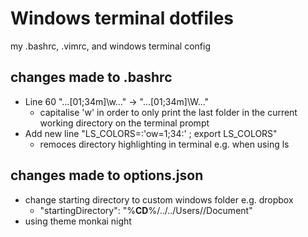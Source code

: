 # Windows terminal dotfiles
my .bashrc, .vimrc, and windows terminal config

## changes made to .bashrc
- Line 60 "...[01;34m\]\w\..." -> "...[01;34m\]\W\..."
  - capitalise 'w' in order to only print the last folder in the current working directory on the terminal prompt
- Add new line "LS_COLORS=:'ow=1;34:' ; export LS_COLORS"
  - remoces directory highlighting in terminal e.g. when using ls

## changes made to options.json
- change starting directory to custom windows folder e.g. dropbox
  - "startingDirectory": "%__CD__%/../../Users/<user>/Document"
- using theme monkai night
